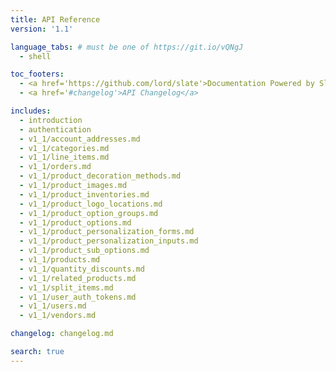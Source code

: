 ```yaml
---
title: API Reference
version: '1.1'

language_tabs: # must be one of https://git.io/vQNgJ
  - shell

toc_footers:
  - <a href='https://github.com/lord/slate'>Documentation Powered by Slate</a>
  - <a href='#changelog'>API Changelog</a>

includes:
  - introduction
  - authentication
  - v1_1/account_addresses.md
  - v1_1/categories.md
  - v1_1/line_items.md
  - v1_1/orders.md
  - v1_1/product_decoration_methods.md
  - v1_1/product_images.md
  - v1_1/product_inventories.md
  - v1_1/product_logo_locations.md
  - v1_1/product_option_groups.md
  - v1_1/product_options.md
  - v1_1/product_personalization_forms.md
  - v1_1/product_personalization_inputs.md
  - v1_1/product_sub_options.md
  - v1_1/products.md
  - v1_1/quantity_discounts.md
  - v1_1/related_products.md
  - v1_1/split_items.md
  - v1_1/user_auth_tokens.md
  - v1_1/users.md
  - v1_1/vendors.md

changelog: changelog.md

search: true
---
```


